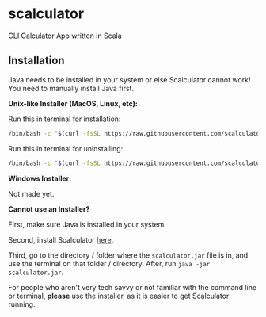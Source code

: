 # scalculator
CLI Calculator App written in Scala

## Installation

Java needs to be installed in your system or else Scalculator cannot work! You need to manually install Java first.

**Unix-like Installer (MacOS, Linux, etc):**

Run this in terminal for installation:
```bash
/bin/bash -c "$(curl -fsSL https://raw.githubusercontent.com/scalculator/scalculator/main/install.sh)"
```

Run this in terminal for uninstalling:
```bash
/bin/bash -c "$(curl -fsSL https://raw.githubusercontent.com/scalculator/scalculator/main/uninstall.sh)"
```

**Windows Installer:**

Not made yet.

**Cannot use an Installer?**

First, make sure Java is installed in your system.

Second, install Scalculator [here](https://raw.githubusercontent.com/scalculator/scalculator/main/scalculator.jar).

Third, go to the directory / folder where the `scalculator.jar` file is in, and use the terminal on that folder / directory. After, run `java -jar scalculator.jar`.

For people who aren't very tech savvy or not familiar with the command line or terminal, **please** use the installer, as it is easier to get Scalculator running.
